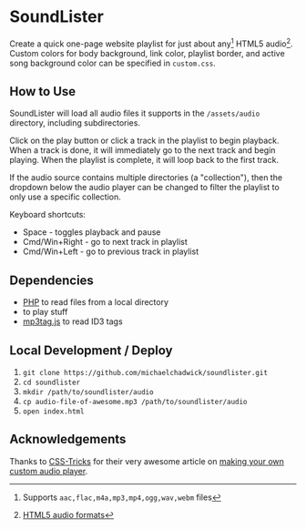 # SoundLister

Create a quick one-page website playlist for just about any[^1] HTML5 audio[^2]. Custom colors for body background, link color, playlist border, and active song background color can be specified in `custom.css`.

## How to Use

SoundLister will load all audio files it supports in the `/assets/audio` directory, including subdirectories.

Click on the play button or click a track in the playlist to begin playback. When a track is done, it will immediately go to the next track and begin playing. When the playlist is complete, it will loop back to the first track.

If the audio source contains multiple directories (a "collection"), then the dropdown below the audio player can be changed to filter the playlist to only use a specific collection.

Keyboard shortcuts:

* Space - toggles playback and pause
* Cmd/Win+Right - go to next track in playlist
* Cmd/Win+Left - go to previous track in playlist

## Dependencies

* [PHP](https://php.net) to read files from a local directory
* [<audio>](https://developer.mozilla.org/en-US/docs/Web/HTML/Element/audio) to play stuff
* [mp3tag.js](https://github.com/eidoriantan/mp3tag.js) to read ID3 tags

## Local Development / Deploy

1. `git clone https://github.com/michaelchadwick/soundlister.git`
2. `cd soundlister`
3. `mkdir /path/to/soundlister/audio`
4. `cp audio-file-of-awesome.mp3 /path/to/soundlister/audio`
5. `open index.html`

[^1]: Supports `aac,flac,m4a,mp3,mp4,ogg,wav,webm` files
[^2]: [HTML5 audio formats](https://en.wikipedia.org/wiki/HTML5_audio#Supported_audio_coding_formats)

## Acknowledgements

Thanks to [CSS-Tricks](https://css-tricks.com) for their very awesome article on [making your own custom audio player](https://css-tricks.com/lets-create-a-custom-audio-player/).
